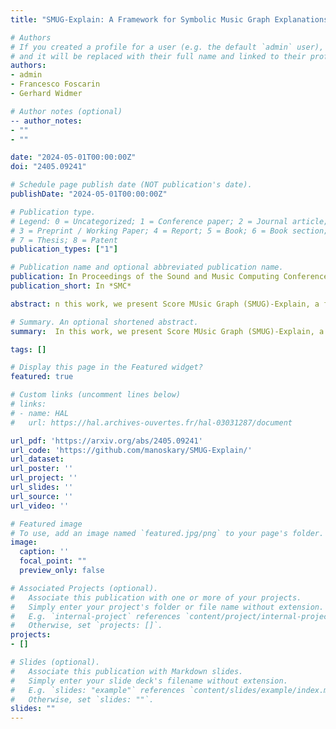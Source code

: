 ```yaml
---
title: "SMUG-Explain: A Framework for Symbolic Music Graph Explanations"

# Authors
# If you created a profile for a user (e.g. the default `admin` user), write the username (folder name) here 
# and it will be replaced with their full name and linked to their profile.
authors:
- admin
- Francesco Foscarin
- Gerhard Widmer

# Author notes (optional)
-- author_notes:
- ""
- ""

date: "2024-05-01T00:00:00Z"
doi: "2405.09241"

# Schedule page publish date (NOT publication's date).
publishDate: "2024-05-01T00:00:00Z"

# Publication type.
# Legend: 0 = Uncategorized; 1 = Conference paper; 2 = Journal article;
# 3 = Preprint / Working Paper; 4 = Report; 5 = Book; 6 = Book section;
# 7 = Thesis; 8 = Patent
publication_types: ["1"]

# Publication name and optional abbreviated publication name.
publication: In Proceedings of the Sound and Music Computing Conference 2024 (SMC2024), Porto, Portugal
publication_short: In *SMC*

abstract: n this work, we present Score MUsic Graph (SMUG)-Explain, a framework for generating and visualizing explanations of graph neural networks applied to arbitrary prediction tasks on musical scores. Our system allows the user to visualize the contribution of input notes (and note features) to the network output, directly in the context of the musical score. We provide an interactive interface based on the music notation engraving library Verovio. We showcase the usage of SMUG-Explain on the task of cadence detection in classical music.

# Summary. An optional shortened abstract.
summary:  In this work, we present Score MUsic Graph (SMUG)-Explain, a framework for generating and visualizing explanations of graph neural networks applied to arbitrary prediction tasks on musical scores. Our system allows the user to visualize the contribution of input notes (and note features) to the network output, directly in the context of the musical score. We provide an interactive interface based on the music notation engraving library Verovio. We showcase the usage of SMUG-Explain on the task of cadence detection in classical music.

tags: []

# Display this page in the Featured widget?
featured: true

# Custom links (uncomment lines below)
# links:
# - name: HAL
#   url: https://hal.archives-ouvertes.fr/hal-03031287/document

url_pdf: 'https://arxiv.org/abs/2405.09241'
url_code: 'https://github.com/manoskary/SMUG-Explain/'
url_dataset: 
url_poster: ''
url_project: ''
url_slides: ''
url_source: ''
url_video: ''

# Featured image
# To use, add an image named `featured.jpg/png` to your page's folder. 
image:
  caption: ''
  focal_point: ""
  preview_only: false

# Associated Projects (optional).
#   Associate this publication with one or more of your projects.
#   Simply enter your project's folder or file name without extension.
#   E.g. `internal-project` references `content/project/internal-project/index.md`.
#   Otherwise, set `projects: []`.
projects:
- []

# Slides (optional).
#   Associate this publication with Markdown slides.
#   Simply enter your slide deck's filename without extension.
#   E.g. `slides: "example"` references `content/slides/example/index.md`.
#   Otherwise, set `slides: ""`.
slides: ""
---
```


